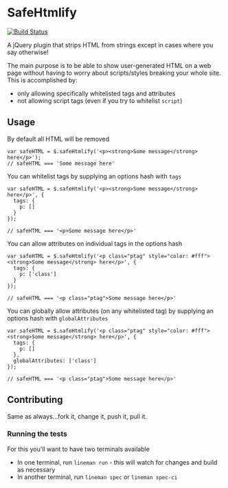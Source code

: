# SafeHtmlify

[![Build Status](https://travis-ci.org/pseudomuto/safe_htmlify.png)](https://travis-ci.org/pseudomuto/safe_htmlify)

A jQuery plugin that strips HTML from strings except in cases where you say otherwise!

The main purpose is to be able to show user-generated HTML on a web page without having to worry about scripts/styles breaking your whole site. This is accomplished by:

* only allowing specifically whitelisted tags and attributes
* not allowing script tags (even if you try to whitelist `script`)

## Usage

By default all HTML will be removed

    var safeHTML = $.safeHtmlify('<p><strong>Some message</strong> here</p>');
    // safeHTML === 'Some message here'

You can whitelist tags by supplying an options hash with `tags`

    var safeHTML = $.safeHtmlify('<p><strong>Some message</strong> here</p>', {
      tags: {
        p: []
      }
    });

    // safeHTML === '<p>Some message here</p>'

You can allow attributes on individual tags in the options hash

    var safeHTML = $.safeHtmlify('<p class="ptag" style="color: #fff"><strong>Some message</strong> here</p>', {
      tags: {
        p: ['class']
      }
    });

    // safeHTML === '<p class="ptag">Some message here</p>'

You can globally allow attributes (on any whitelisted tag) by supplying an options hash with `globalAttributes`

    var safeHTML = $.safeHtmlify('<p class="ptag" style="color: #fff"><strong>Some message</strong> here</p>', {
      tags: {
        p: []
      },
      globalAttributes: ['class']
    });

    // safeHTML === '<p class="ptag">Some message here</p>'

## Contributing

Same as always...fork it, change it, push it, pull it.

### Running the tests

For this you'll want to have two terminals available

* In one terminal, run `lineman run` - this will watch for changes and build as necessary
* In another terminal, run `lineman spec` or `lineman spec-ci`
